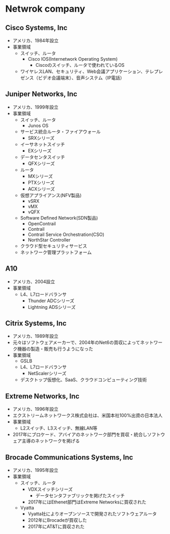 # Netwrok company


## Cisco Systems, Inc
* アメリカ、1984年設立
* 事業領域
    * スイッチ、ルータ
        * Cisco IOS(Internetwork Operating System)
            * Ciscoのスイッチ、ルータで使われているOS
    * ワイヤレスLAN、セキュリティ、Web会議アプリケーション、テレプレゼンス（ビデオ会議端末）、音声システム（IP電話）


## Juniper Networks, Inc
* アメリカ、1999年設立
* 事業領域
    * スイッチ、ルータ
        * Junos OS
    * サービス統合ルータ・ファイアウォール
        * SRXシリーズ
    * イーサネットスイッチ
        * EXシリーズ
    * データセンタスイッチ
        * QFXシリーズ
    * ルータ
        * MXシリーズ
        * PTXシリーズ
        * ACXシリーズ
    * 仮想アプライアンス(NFV製品)
        * vSRX
        * vMX
        * vQFX
    * Software Defined Network(SDN製品)
        * OpenContrail
        * Contrail
        * Contrail Service Orchestration(CSO)
        * NorthStar Controller
    * クラウド型セキュリティサービス
    * ネットワーク管理プラットフォーム


## A10
* アメリカ、2004設立
* 事業領域
    * L4、L7ロードバランサ
        * Thunder ADCシリーズ
        * Lightning ADSシリーズ


## Citrix Systems, Inc
* アメリカ、1989年設立
* 元々はソフトウェアメーカーで、2004年のNet6の買収によってネットワーク機器の製造・販売も行うようになった
* 事業領域
    * GSLB
    * L4、L7ロードバランサ
        * NetScalerシリーズ
    * デスクトップ仮想化、SaaS、クラウドコンピューティング技術


## Extreme Networks, Inc
* アメリカ、1996年設立
* エクストリームネットワークス株式会社は、米国本社100%出資の日本法人
* 事業領域
    * L2スイッチ、L3スイッチ、無線LAN等
* 2017年にブロケード、アバイアのネットワーク部門を買収・統合しソフトウェア主導のネットワークを掲げる


## Brocade Communications Systems, Inc
* アメリカ、1995年設立
* 事業領域
    * スイッチ、ルータ
        * VDXスイッチシリーズ
            * データセンタファブリックを掲げたスイッチ
        * 2017年にはEthenet部門はExtreme Networksに買収された
    * Vyatta
        * Vyatta社によりオープンソースで開発されたソフトウェアルータ
        * 2012年にBrocadeが買収した
        * 2017年にAT&Tに買収された
